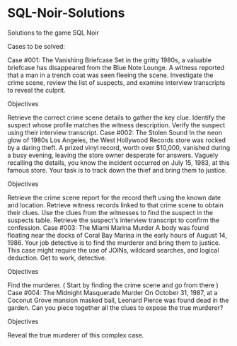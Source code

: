 # SQL-Noir-Solutions
Solutions to the game SQL Noir

Cases to be solved: 

Case #001: The Vanishing Briefcase Set in the gritty 1980s, a valuable briefcase has disappeared from the Blue Note Lounge. A witness reported that a man in a trench coat was seen fleeing the scene. Investigate the crime scene, review the list of suspects, and examine interview transcripts to reveal the culprit.

Objectives

Retrieve the correct crime scene details to gather the key clue.
Identify the suspect whose profile matches the witness description.
Verify the suspect using their interview transcript.
Case #002: The Stolen Sound In the neon glow of 1980s Los Angeles, the West Hollywood Records store was rocked by a daring theft. A prized vinyl record, worth over $10,000, vanished during a busy evening, leaving the store owner desperate for answers. Vaguely recalling the details, you know the incident occurred on July 15, 1983, at this famous store. Your task is to track down the thief and bring them to justice.

Objectives

Retrieve the crime scene report for the record theft using the known date and location.
Retrieve witness records linked to that crime scene to obtain their clues.
Use the clues from the witnesses to find the suspect in the suspects table.
Retrieve the suspect's interview transcript to confirm the confession.
Case #003: The Miami Marina Murder A body was found floating near the docks of Coral Bay Marina in the early hours of August 14, 1986. Your job detective is to find the murderer and bring them to justice. This case might require the use of JOINs, wildcard searches, and logical deduction. Get to work, detective.

Objectives

Find the murderer. ( Start by finding the crime scene and go from there )
Case #004: The Midnight Masquerade Murder On October 31, 1987, at a Coconut Grove mansion masked ball, Leonard Pierce was found dead in the garden. Can you piece together all the clues to expose the true murderer?

Objectives

Reveal the true murderer of this complex case.

